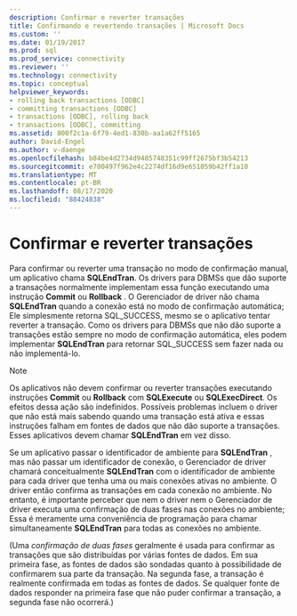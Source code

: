 ```yaml
---
description: Confirmar e reverter transações
title: Confirmando e revertendo transações | Microsoft Docs
ms.custom: ''
ms.date: 01/19/2017
ms.prod: sql
ms.prod_service: connectivity
ms.reviewer: ''
ms.technology: connectivity
ms.topic: conceptual
helpviewer_keywords:
- rolling back transactions [ODBC]
- committing transactions [ODBC]
- transactions [ODBC], rolling back
- transactions [ODBC], committing
ms.assetid: 800f2c1a-6f79-4ed1-830b-aa1a62ff5165
author: David-Engel
ms.author: v-daenge
ms.openlocfilehash: b84be4d2734d9485748351c99ff2675bf3b54213
ms.sourcegitcommit: e700497f962e4c2274df16d9e651059b42ff1a10
ms.translationtype: MT
ms.contentlocale: pt-BR
ms.lasthandoff: 08/17/2020
ms.locfileid: "88424838"
---
```

# <a name="committing-and-rolling-back-transactions"></a>Confirmar e reverter transações
Para confirmar ou reverter uma transação no modo de confirmação manual, um aplicativo chama **SQLEndTran**. Os drivers para DBMSs que dão suporte a transações normalmente implementam essa função executando uma instrução **Commit** ou **Rollback** . O Gerenciador de driver não chama **SQLEndTran** quando a conexão está no modo de confirmação automática; Ele simplesmente retorna SQL_SUCCESS, mesmo se o aplicativo tentar reverter a transação. Como os drivers para DBMSs que não dão suporte a transações estão sempre no modo de confirmação automática, eles podem implementar **SQLEndTran** para retornar SQL_SUCCESS sem fazer nada ou não implementá-lo.  
  
> [!NOTE]  
>  Os aplicativos não devem confirmar ou reverter transações executando instruções **Commit** ou **Rollback** com **SQLExecute** ou **SQLExecDirect**. Os efeitos dessa ação são indefinidos. Possíveis problemas incluem o driver que não está mais sabendo quando uma transação está ativa e essas instruções falham em fontes de dados que não dão suporte a transações. Esses aplicativos devem chamar **SQLEndTran** em vez disso.  
  
 Se um aplicativo passar o identificador de ambiente para **SQLEndTran** , mas não passar um identificador de conexão, o Gerenciador de driver chamará conceitualmente **SQLEndTran** com o identificador de ambiente para cada driver que tenha uma ou mais conexões ativas no ambiente. O driver então confirma as transações em cada conexão no ambiente. No entanto, é importante perceber que nem o driver nem o Gerenciador de driver executa uma confirmação de duas fases nas conexões no ambiente; Essa é meramente uma conveniência de programação para chamar simultaneamente **SQLEndTran** para todas as conexões no ambiente.  
  
 (Uma *confirmação de duas fases* geralmente é usada para confirmar as transações que são distribuídas por várias fontes de dados. Em sua primeira fase, as fontes de dados são sondadas quanto à possibilidade de confirmarem sua parte da transação. Na segunda fase, a transação é realmente confirmada em todas as fontes de dados. Se qualquer fonte de dados responder na primeira fase que não puder confirmar a transação, a segunda fase não ocorrerá.)
